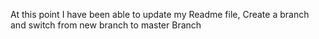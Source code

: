 At this point I have been able to update my Readme file,
Create a branch and switch from new branch to master
Branch
